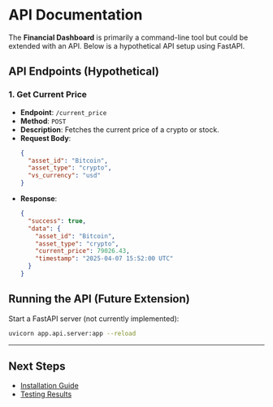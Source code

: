 # API Documentation

The **Financial Dashboard** is primarily a command-line tool but could be extended with an API. Below is a hypothetical API setup using FastAPI.

## API Endpoints (Hypothetical)

### 1. Get Current Price
- **Endpoint**: `/current_price`
- **Method**: `POST`
- **Description**: Fetches the current price of a crypto or stock.
- **Request Body**:
  ```json
  {
    "asset_id": "Bitcoin",
    "asset_type": "crypto",
    "vs_currency": "usd"
  }
  ```
- **Response**:
  ```json
  {
    "success": true,
    "data": {
      "asset_id": "Bitcoin",
      "asset_type": "crypto",
      "current_price": 79026.43,
      "timestamp": "2025-04-07 15:52:00 UTC"
    }
  }
  ```

## Running the API (Future Extension)

Start a FastAPI server (not currently implemented):

```bash
uvicorn app.api.server:app --reload
```

---

## Next Steps

- [Installation Guide](installation.md)
- [Testing Results](testing.md)
